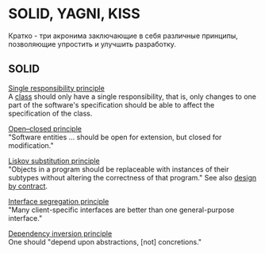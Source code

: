 # SOLID, YAGNI, KISS

Кратко - три акронима заключающие в себя различные принципы, позволяющие упростить и улучшить разработку.

## SOLID

[Single responsibility principle](https://en.wikipedia.org/wiki/Single_responsibility_principle)\
A [class](https://en.wikipedia.org/wiki/Class_\(computer_programming\)) should only have a single responsibility, that is, only changes to one part of the software's specification should be able to affect the specification of the class.

[Open–closed principle](https://en.wikipedia.org/wiki/Open%E2%80%93closed_principle)\
"Software entities ... should be open for extension, but closed for modification."

[Liskov substitution principle](https://en.wikipedia.org/wiki/Liskov_substitution_principle) \
"Objects in a program should be replaceable with instances of their subtypes without altering the correctness of that program." See also [design by contract](https://en.wikipedia.org/wiki/Design_by_contract).

[Interface segregation principle](https://en.wikipedia.org/wiki/Interface_segregation_principle)\
"Many client-specific interfaces are better than one general-purpose interface."

[Dependency inversion principle](https://en.wikipedia.org/wiki/Dependency_inversion_principle)\
One should "depend upon abstractions, \[not] concretions."
